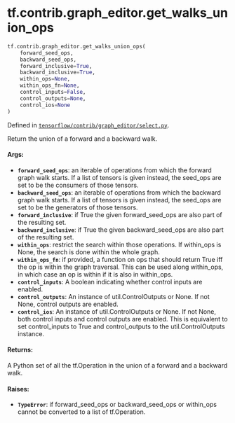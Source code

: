 <div itemscope itemtype="http://developers.google.com/ReferenceObject">
<meta itemprop="name" content="tf.contrib.graph_editor.get_walks_union_ops" />
<meta itemprop="path" content="Stable" />
</div>

# tf.contrib.graph_editor.get_walks_union_ops

``` python
tf.contrib.graph_editor.get_walks_union_ops(
    forward_seed_ops,
    backward_seed_ops,
    forward_inclusive=True,
    backward_inclusive=True,
    within_ops=None,
    within_ops_fn=None,
    control_inputs=False,
    control_outputs=None,
    control_ios=None
)
```



Defined in [`tensorflow/contrib/graph_editor/select.py`](/code/stable/tensorflow/contrib/graph_editor/select.py).

Return the union of a forward and a backward walk.

#### Args:

* <b>`forward_seed_ops`</b>: an iterable of operations from which the forward graph
    walk starts. If a list of tensors is given instead, the seed_ops are set
    to be the consumers of those tensors.
* <b>`backward_seed_ops`</b>: an iterable of operations from which the backward graph
    walk starts. If a list of tensors is given instead, the seed_ops are set
    to be the generators of those tensors.
* <b>`forward_inclusive`</b>: if True the given forward_seed_ops are also part of the
    resulting set.
* <b>`backward_inclusive`</b>: if True the given backward_seed_ops are also part of the
    resulting set.
* <b>`within_ops`</b>: restrict the search within those operations. If within_ops is
    None, the search is done within the whole graph.
* <b>`within_ops_fn`</b>: if provided, a function on ops that should return True iff
    the op is within the graph traversal. This can be used along within_ops,
    in which case an op is within if it is also in within_ops.
* <b>`control_inputs`</b>: A boolean indicating whether control inputs are enabled.
* <b>`control_outputs`</b>: An instance of util.ControlOutputs or None. If not None,
    control outputs are enabled.
* <b>`control_ios`</b>:  An instance of util.ControlOutputs or None. If not None, both
    control inputs and control outputs are enabled. This is equivalent to set
    control_inputs to True and control_outputs to the util.ControlOutputs
    instance.

#### Returns:

A Python set of all the tf.Operation in the union of a forward and a
  backward walk.

#### Raises:

* <b>`TypeError`</b>: if forward_seed_ops or backward_seed_ops or within_ops cannot be
    converted to a list of tf.Operation.